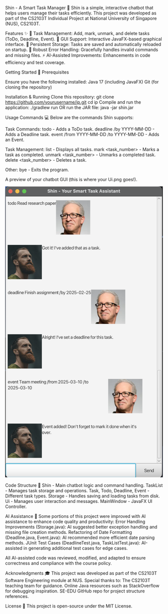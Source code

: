 Shin - A Smart Task Manager 📝
Shin is a simple, interactive chatbot that helps users manage their tasks efficiently.
This project was developed as part of the CS2103T Individual Project at National University of Singapore (NUS), CS2103T.

Features ✨
📝 Task Management: Add, mark, unmark, and delete tasks (ToDo, Deadline, Event).
🎨 GUI Support: Interactive JavaFX-based graphical interface.
💾 Persistent Storage: Tasks are saved and automatically reloaded on startup.
🚦 Robust Error Handling: Gracefully handles invalid commands and missing files.
⚡ AI-Assisted Improvements: Enhancements in code efficiency and test coverage.

Getting Started 🚀
Prerequisites

Ensure you have the following installed:
Java 17 (including JavaFX)
Git (for cloning the repository)

Installation & Running
Clone this repository:
git clone https://github.com/yourusername/ip.git
cd ip
Compile and run the application:
./gradlew run
OR run the JAR file:
java -jar shin.jar

Usage Commands 💻
Below are the commands Shin supports:

Task Commands:
todo <task> - Adds a ToDo task.
deadline <task> /by YYYY-MM-DD - Adds a Deadline task.
event <task> /from YYYY-MM-DD /to YYYY-MM-DD - Adds an Event.

Task Management:
list - Displays all tasks.
mark <task_number> - Marks a task as completed.
unmark <task_number> - Unmarks a completed task.
delete <task_number> - Deletes a task.

Other:
bye - Exits the program.

A preview of your chatbot GUI (this is where your Ui.png goes!).

![Shin Task Assistant](docs/Ui.png)

Code Structure 📂
Shin - Main chatbot logic and command handling.
TaskList - Manages task storage and operations.
Task, Todo, Deadline, Event - Different task types.
Storage - Handles saving and loading tasks from disk.
Ui - Manages user interaction and messages.
MainWindow - JavaFX UI Controller.

AI Assistance 🤖
Some portions of this project were improved with AI assistance to enhance code quality and productivity:
Error Handling Improvements (Storage.java): AI suggested better exception handling and missing file creation methods.
Refactoring of Date Formatting (Deadline.java, Event.java): AI recommended more efficient date parsing methods.
JUnit Test Cases (DeadlineTest.java, TaskListTest.java): AI-assisted in generating additional test cases for edge cases.

All AI-assisted code was reviewed, modified, and adapted to ensure correctness and compliance with the course policy.

Acknowledgments 🎓
This project was developed as part of the CS2103T Software Engineering module at NUS. Special thanks to:
The CS2103T teaching team for guidance.
Online Java resources such as StackOverflow for debugging inspiration.
SE-EDU GitHub repo for project structure references.

License 📜
This project is open-source under the MIT License.
